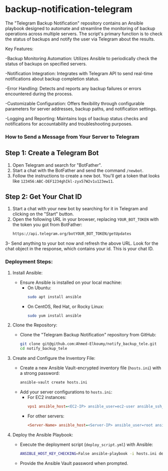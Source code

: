 # backup-notification-telegram
The "Telegram Backup Notification" repository contains an Ansible playbook designed to automate and streamline the monitoring of backup operations across multiple servers. The script's primary function is to check the status of backups and notify the user via Telegram about the results.

Key Features:

-Backup Monitoring Automation: Utilizes Ansible to periodically check the status of backups on specified servers.

-Notification Integration: Integrates with Telegram API to send real-time notifications about backup completion status.

-Error Handling: Detects and reports any backup failures or errors encountered during the process.

-Customizable Configuration: Offers flexibility through configurable parameters for server addresses, backup paths, and notification settings.

-Logging and Reporting: Maintains logs of backup status checks and notifications for accountability and troubleshooting purposes.


### How to Send a Message from Your Server to Telegram

## Step 1: Create a Telegram Bot
1. Open Telegram and search for "BotFather".
2. Start a chat with the BotFather and send the command `/newbot`.
3. Follow the instructions to create a new bot. You'll get a token that looks like `123456:ABC-DEF1234ghIkl-zyx57W2v1u123ew11`.

## Step 2: Get Your Chat ID
1. Start a chat with your new bot by searching for it in Telegram and clicking on the "Start" button.
2. Open the following URL in your browser, replacing `YOUR_BOT_TOKEN` with the token you got from BotFather:
   ```sh
   https://api.telegram.org/botYOUR_BOT_TOKEN/getUpdates
3- Send anything to your bot now and refresh the above URL.
 Look for the chat object in the response, which contains your id. This is your chat ID.

 
### Deployment Steps:

1. Install Ansible:
   - Ensure Ansible is installed on your local machine:
     - On Ubuntu:
       ```bash
       sudo apt install ansible
       ```
     - On CentOS, Red Hat, or Rocky Linux:
       ```bash
       sudo yum install ansible
       ```

2. Clone the Repository:
   - Clone the "Telegram Backup Notification" repository from GitHub:
     ```bash
     git clone git@github.com:Ahmed-Elkoumy/notify_backup_tele.git
     cd notify_backup_tele
     ```

3. Create and Configure the Inventory File:
   - Create a new Ansible Vault-encrypted inventory file (`hosts.ini`) with a strong password:
     ```bash
     ansible-vault create hosts.ini
     ```
   - Add your server configurations to `hosts.ini`:
     - For EC2 instances:
       ```ini
       vps1 ansible_host=<EC2-IP> ansible_user=ec2-user ansible_ssh_private_key_file=<PATH-TO-private-key>
       ```
     - For other servers:
       ```ini
       <Server-Name> ansible_host=<Server-IP> ansible_user=root ansible_port=<SSH-port> ansible_ssh_pass=<Server-Password>
       ```

4. Deploy the Ansible Playbook:
   - Execute the deployment script (`deploy_script.yml`) with Ansible:
     ```bash
     ANSIBLE_HOST_KEY_CHECKING=False ansible-playbook -i hosts.ini deploy_script.yml --ask-vault-pass
     ```
   - Provide the Ansible Vault password when prompted.
    
